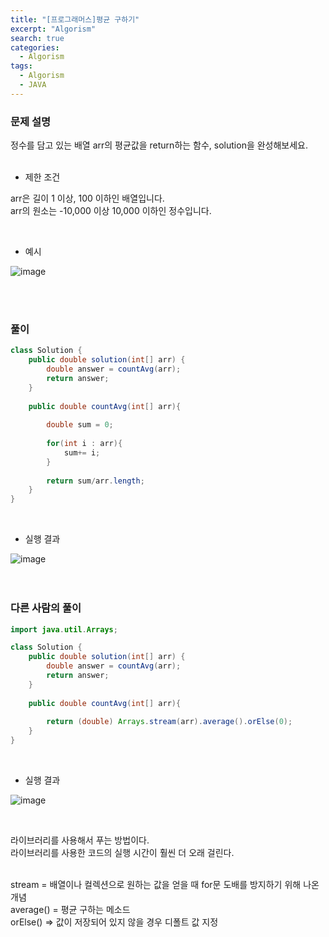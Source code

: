 ```yaml
---
title: "[프로그래머스]평균 구하기"
excerpt: "Algorism"
search: true
categories: 
  - Algorism
tags: 
  - Algorism
  - JAVA
---
```


### 문제 설명

정수를 담고 있는 배열 arr의 평균값을 return하는 함수, solution을 완성해보세요.<br><br>

- 제한 조건 

arr은 길이 1 이상, 100 이하인 배열입니다.<br>
arr의 원소는 -10,000 이상 10,000 이하인 정수입니다.<br>


<br>

- 예시 

![image](https://user-images.githubusercontent.com/73421820/116402310-3806ce00-a867-11eb-9b56-b21d47cf173e.png)



<br><br>


### 풀이

```java
class Solution {
    public double solution(int[] arr) {
        double answer = countAvg(arr);
        return answer;
    }
    
    public double countAvg(int[] arr){
          
        double sum = 0;
        
        for(int i : arr){
            sum+= i;
        }
            
        return sum/arr.length;
    }
}
```

<br>

- 실행 결과

![image](https://user-images.githubusercontent.com/73421820/116402692-b1062580-a867-11eb-9f7b-55da74d1a150.png)
<br>
<br><br>

### 다른 사람의 풀이

```java
import java.util.Arrays;

class Solution {
    public double solution(int[] arr) {
        double answer = countAvg(arr);
        return answer;
    }
    
    public double countAvg(int[] arr){
          
        return (double) Arrays.stream(arr).average().orElse(0);
    }
}
```



<br>

- 실행 결과

![image](https://user-images.githubusercontent.com/73421820/116404562-b9f7f680-a869-11eb-8bb5-7ca64890db72.png)

<br>


라이브러리를 사용해서 푸는 방법이다.<br>
라이브러리를 사용한 코드의 실행 시간이 훨씬 더 오래 걸린다.<br><br>


stream = 배열이나 컬렉션으로 원하는 값을 얻을 때 for문 도배를 방지하기 위해 나온 개념<br>
average() = 평균 구하는 메소드 <br>
orElse() => 값이 저장되어 있지 않을 경우 디폴트 값 지정<br>

<br><br>